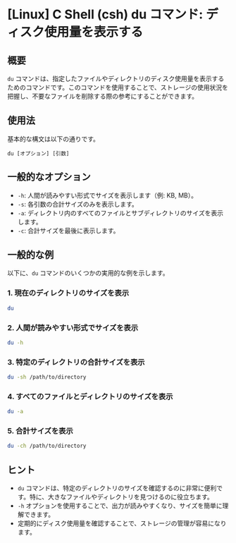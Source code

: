 # [Linux] C Shell (csh) du コマンド: ディスク使用量を表示する

## 概要
`du` コマンドは、指定したファイルやディレクトリのディスク使用量を表示するためのコマンドです。このコマンドを使用することで、ストレージの使用状況を把握し、不要なファイルを削除する際の参考にすることができます。

## 使用法
基本的な構文は以下の通りです。

```
du [オプション] [引数]
```

## 一般的なオプション
- `-h`: 人間が読みやすい形式でサイズを表示します（例: KB, MB）。
- `-s`: 各引数の合計サイズのみを表示します。
- `-a`: ディレクトリ内のすべてのファイルとサブディレクトリのサイズを表示します。
- `-c`: 合計サイズを最後に表示します。

## 一般的な例
以下に、`du` コマンドのいくつかの実用的な例を示します。

### 1. 現在のディレクトリのサイズを表示
```bash
du
```

### 2. 人間が読みやすい形式でサイズを表示
```bash
du -h
```

### 3. 特定のディレクトリの合計サイズを表示
```bash
du -sh /path/to/directory
```

### 4. すべてのファイルとディレクトリのサイズを表示
```bash
du -a
```

### 5. 合計サイズを表示
```bash
du -ch /path/to/directory
```

## ヒント
- `du` コマンドは、特定のディレクトリのサイズを確認するのに非常に便利です。特に、大きなファイルやディレクトリを見つけるのに役立ちます。
- `-h` オプションを使用することで、出力が読みやすくなり、サイズを簡単に理解できます。
- 定期的にディスク使用量を確認することで、ストレージの管理が容易になります。
